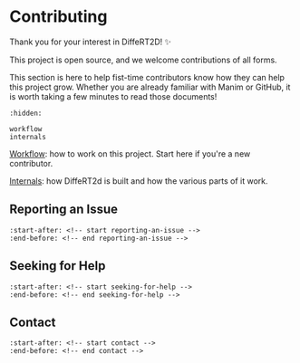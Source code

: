 # Contributing

Thank you for your interest in DiffeRT2D! ✨

This project is open source,
and we welcome contributions of all forms.

This section is here to help fist-time contributors know how they can help this
project grow. Whether you are already familiar with Manim or GitHub,
it is worth taking a few minutes to read those documents!

```{toctree}
:hidden:

workflow
internals
```

[Workflow](./workflow):
how to work on this project. Start here if you're a new contributor.

[Internals](./internals):
how DiffeRT2d is built and how the various parts of it work.

## Reporting an Issue

```{include} ../../../README.md
:start-after: <!-- start reporting-an-issue -->
:end-before: <!-- end reporting-an-issue -->
```

## Seeking for Help

```{include} ../../../README.md
:start-after: <!-- start seeking-for-help -->
:end-before: <!-- end seeking-for-help -->
```

## Contact

```{include} ../../../README.md
:start-after: <!-- start contact -->
:end-before: <!-- end contact -->
```
